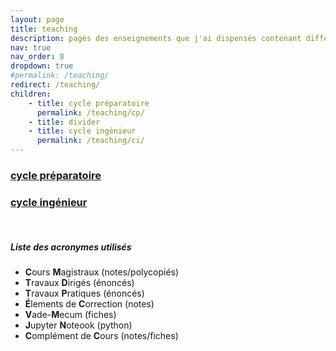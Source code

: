```yaml
---
layout: page
title: teaching
description: pages des enseignements que j'ai dispensés contenant différents types de documents à l'intension des étudiants
nav: true
nav_order: 8
dropdown: true
#permalink: /teaching/
redirect: /teaching/
children:
    - title: cycle préparatoire
      permalink: /teaching/cp/
    - title: divider
    - title: cycle ingénieur
      permalink: /teaching/ci/
---
```


<div class="projects">
<div class="container">
<div class="row row-cols-2">
<div class="card-item col">
  <a href="/cp/">
    <div class="card hoverable">
      <div class="row g-0">
        <div class="col-md-12">
          <div class="card-body">
            <h3 class="card-title text-lowercase">cycle préparatoire</h3>
          </div>
        </div>
      </div>
    </div>
  </a>
</div>
<div class="card-item col">
  <a href="/ci/">
    <div class="card hoverable">
      <div class="row g-0">
        <div class="col-md-12">
          <div class="card-body">
            <h3 class="card-title text-lowercase">cycle ingénieur</h3>
          </div>
        </div>
      </div>
    </div>
  </a>
</div>
</div>
</div>
</div>

<br>

##### Liste des acronymes utilisés
- **C**ours **M**agistraux (notes/polycopiés)
- **T**ravaux **D**irigés (énoncés)
- **T**ravaux **P**ratiques (énoncés)
- **É**lements de **C**orrection (notes)
- **V**ade-**M**ecum (fiches)
- **J**upyter **N**oteook (python)
- **C**omplément de **C**ours (notes/fiches)
